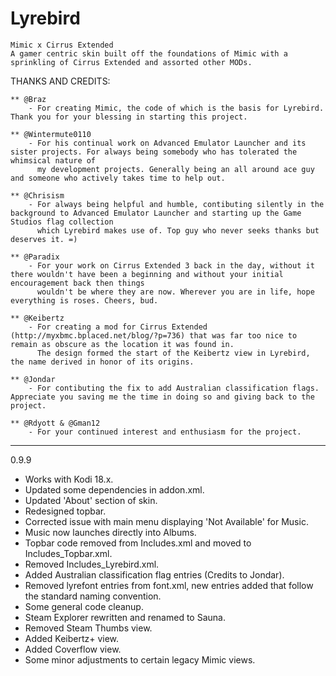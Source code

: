 <h1>Lyrebird</h1>
<code>Mimic x Cirrus Extended</code><br />
<code>A gamer centric skin built off the foundations of Mimic with a sprinkling of Cirrus Extended and assorted other MODs.</code>

THANKS AND CREDITS:

	** @Braz
		- For creating Mimic, the code of which is the basis for Lyrebird. Thank you for your blessing in starting this project.
		
	** @Wintermute0110
		- For his continual work on Advanced Emulator Launcher and its sister projects. For always being somebody who has tolerated the whimsical nature of
		  my development projects. Generally being an all around ace guy and someone who actively takes time to help out.
		  
	** @Chrisism
		- For always being helpful and humble, contibuting silently in the background to Advanced Emulator Launcher and starting up the Game Studios flag collection
		  which Lyrebird makes use of. Top guy who never seeks thanks but deserves it. =)
		  
	** @Paradix
		- For your work on Cirrus Extended 3 back in the day, without it there wouldn't have been a beginning and without your initial encouragement back then things
		  wouldn't be where they are now. Wherever you are in life, hope everything is roses. Cheers, bud.
		  
	** @Keibertz
		- For creating a mod for Cirrus Extended (http://myxbmc.bplaced.net/blog/?p=736) that was far too nice to remain as obscure as the location it was found in.
		  The design formed the start of the Keibertz view in Lyrebird, the name derived in honor of its origins.
		  
	** @Jondar
		- For contibuting the fix to add Australian classification flags. Appreciate you saving me the time in doing so and giving back to the project.
		
	** @Rdyott & @Gman12
		- For your continued interest and enthusiasm for the project.

***

0.9.9
 - Works with Kodi 18.x.
 - Updated some dependencies in addon.xml.
 - Updated 'About' section of skin.
 - Redesigned topbar.
 - Corrected issue with main menu displaying 'Not Available' for Music.
 - Music now launches directly into Albums.
 - Topbar code removed from Includes.xml and moved to Includes_Topbar.xml.
 - Removed Includes_Lyrebird.xml.
 - Added Australian classification flag entries (Credits to Jondar).
 - Removed lyrefont entries from font.xml, new entries added that follow the standard naming convention.
 - Some general code cleanup.
 - Steam Explorer rewritten and renamed to Sauna.
 - Removed Steam Thumbs view.
 - Added Keibertz+ view.
 - Added Coverflow view.
 - Some minor adjustments to certain legacy Mimic views.